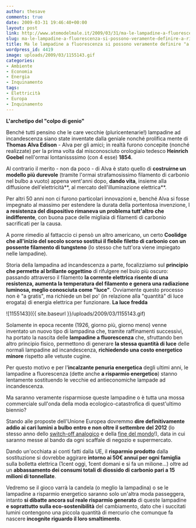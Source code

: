 ```yaml
---
author: thesave
comments: true
date: 2009-03-31 19:46:40+00:00
layout: post
link: http://www.atomodelmale.it/2009/03/31/ma-le-lampadine-a-fluorescenza-si-possono-veramente-definire-a-risparmio-energetico/
slug: ma-le-lampadine-a-fluorescenza-si-possono-veramente-definire-a-risparmio-energetico
title: Ma le lampadine a fluorescenza si possono veramente definire "a risparmio energetico"?
wordpress_id: 4419
image: uploads/2009/03/1155143.gif
categories:
- Ambiente
- Economia
- Energia
- Inquinamento
tags:
- Elettricità
- Europa
- Inquinamento
---
```


**L'archetipo del "colpo di genio"**

Benché tutti pensino che le care vecchie (pluricentenarie!) lampadine ad incandescenza siano state inventate dalla geniale nonché prolifica mente di **Thomas Alva Edison** - Alva per gli amici; in realtà furono concepite (nonché realizzate) per la prima volta dal misconosciuto orologiaio tedesco **Heinrich Goebel** nell'ormai lontanissssimo (con 4 esse) **1854**.

Al contrario il merito - non da poco - di Alva è stato quello di **costruirne un modello più durevole** (tramite l'ormai strafamosissimo filamento di carbonio nel bulbo a vuoto) appena vent'anni dopo, **dando vita**, insieme alla diffusione dell'elettricità**, al mercato dell'illuminazione elettrica**.

Per altri 50 anni non ci furono particolari innovazioni e, benché Alva si fosse impegnato al massimo per estendere la durata della portentosa invenzione, l **a resistenza del dispositivo rimaneva un problema tutt'altro che indifferente**, con buona pace delle migliaia di filamenti di carbonio sacrificati per la causa.

A porre rimedio al fattaccio ci pensò un altro americano, un certo **Coolidge che all'inizio del secolo scorso sostituì il flebile filetto di carbonio con un possente filamento di tungsteno** (lo stesso che tutt'ora viene impiegato nelle lampadine).

Storia della lampadina ad incandescenza a parte, focalizziamo sul **principio che permette al brillante  oggettino** di rifulgere nel buio più oscuro: passando attraverso il filamento **la corrente elettrica risente di una resistenza, aumenta la temperatura del filamento e genera una radiazione luminosa, meglio conosciuta come "luce"**. Ovviamente questo processo non è "a gratis", ma richiede un bel po' (in relazione alla "quantità" di luce erogata) di energia elettrica per funzionare.
**La luce fredda**

![1155143]({{ site.baseurl }}/uploads/2009/03/1155143.gif)

Solamente in epoca recente (1926, giorno più, giorno meno) venne inventato un nuovo tipo di lampadina che, tramite raffinamenti successivi, ha portato la nascita delle **lampadine a fluorescenza** che, sfruttando ben altro principio fisico, permettono di generare **la stessa quantità di luce** delle normali lampadine ad incandescenza, **richiedendo una costo energetico minore** rispetto alle vetuste cugine.

Per questo motivo e per l'**incalzante penuria energetica** degli ultimi anni, le lampadine a fluorescenza (dette anche **a risparmio energetico**) stanno lentamente sostituendo le vecchie ed antieconomiche lampade ad incandescenza.

Ma saranno veramente risparmiose queste lampadine o è tutta una mossa commerciale sull'onda della moda ecologico-catastrofica di quest'ultimo biennio?

Stando alle proposte dell'Unione Europea dovremmo **dire definitivamente addio ai cari lumini a bulbo entro e non oltre il settembre del 2012** (lo stesso anno dello [switch-off analogico](/2009/02/28/digitale-terrestre-come-ti-frego-con-due-leggi-e-un-decoder-i-parte.html) e della [fine del mondo](http://it.wikipedia.org/wiki/21_dicembre_2012)!), data in cui saranno messe al bando da ogni scaffale di negozio e supermercato.

Dando un'occhiata ai conti fatti dalla UE, il **risparmio  prodotto** dalla sostituzione si dovrebbe aggirare **intorno ai 50€ annui per ogni famiglia** sulla bolletta elettrica (1cent oggi, 1cent domani e si fa un milione...) oltre ad un **abbassamento dei consumi totali di diossido di carbonio pari a 15 milioni di tonnellate**.

Vedremo se il gioco varrà la candela (o meglio la lampadina) o se le lampadine a risparmio energetico saranno solo un'altra moda passeggera, intanto **si dibatte ancora sul reale risparmio generato** di queste lampadine **e soprattutto sulla eco-sostenibilità** del cambiamento, dato che i succitati lumini contengono una piccola quantità di mercurio che comunque fa nascere **incognite riguardo il loro smaltimento**.
